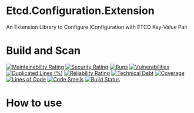 # Etcd.Configuration.Extension
An Extension Library to Configure IConfiguration with ETCD Key-Value Pair
# Build and Scan
[![Maintainability Rating](https://sonarcloud.io/api/project_badges/measure?project=arkapravasinha_Etcd.Configuration.Extension&metric=sqale_rating)](https://sonarcloud.io/summary/new_code?id=arkapravasinha_Etcd.Configuration.Extension)
[![Security Rating](https://sonarcloud.io/api/project_badges/measure?project=arkapravasinha_Etcd.Configuration.Extension&metric=security_rating)](https://sonarcloud.io/summary/new_code?id=arkapravasinha_Etcd.Configuration.Extension)
[![Bugs](https://sonarcloud.io/api/project_badges/measure?project=arkapravasinha_Etcd.Configuration.Extension&metric=bugs)](https://sonarcloud.io/summary/new_code?id=arkapravasinha_Etcd.Configuration.Extension)
[![Vulnerabilities](https://sonarcloud.io/api/project_badges/measure?project=arkapravasinha_Etcd.Configuration.Extension&metric=vulnerabilities)](https://sonarcloud.io/summary/new_code?id=arkapravasinha_Etcd.Configuration.Extension)
[![Duplicated Lines (%)](https://sonarcloud.io/api/project_badges/measure?project=arkapravasinha_Etcd.Configuration.Extension&metric=duplicated_lines_density)](https://sonarcloud.io/summary/new_code?id=arkapravasinha_Etcd.Configuration.Extension)
[![Reliability Rating](https://sonarcloud.io/api/project_badges/measure?project=arkapravasinha_Etcd.Configuration.Extension&metric=reliability_rating)](https://sonarcloud.io/summary/new_code?id=arkapravasinha_Etcd.Configuration.Extension)
[![Technical Debt](https://sonarcloud.io/api/project_badges/measure?project=arkapravasinha_Etcd.Configuration.Extension&metric=sqale_index)](https://sonarcloud.io/summary/new_code?id=arkapravasinha_Etcd.Configuration.Extension)
[![Coverage](https://sonarcloud.io/api/project_badges/measure?project=arkapravasinha_Etcd.Configuration.Extension&metric=coverage)](https://sonarcloud.io/summary/new_code?id=arkapravasinha_Etcd.Configuration.Extension)
[![Lines of Code](https://sonarcloud.io/api/project_badges/measure?project=arkapravasinha_Etcd.Configuration.Extension&metric=ncloc)](https://sonarcloud.io/summary/new_code?id=arkapravasinha_Etcd.Configuration.Extension)
[![Code Smells](https://sonarcloud.io/api/project_badges/measure?project=arkapravasinha_Etcd.Configuration.Extension&metric=code_smells)](https://sonarcloud.io/summary/new_code?id=arkapravasinha_Etcd.Configuration.Extension)
[![Build Status](https://dev.azure.com/arkaprava123040/Pipelines/_apis/build/status/ETCD.Configuration.Extension%20BUILD%20CI?branchName=master&jobName=Agent%20job%201)](https://dev.azure.com/arkaprava123040/Pipelines/_build/latest?definitionId=12&branchName=master)

# How to use
